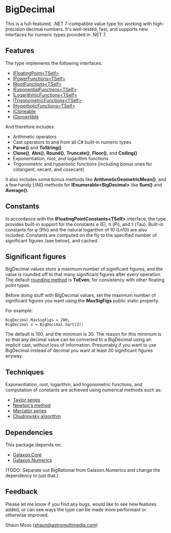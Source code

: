 # BigDecimal

This is a full-featured, .NET 7-compatible value type for working with high-precision decimal
numbers. It's well-tested, fast, and supports new interfaces for numeric types provided in .NET 7.

## Features

The type implements the following interfaces:
* [IFloatingPoint\<TSelf\>](https://learn.microsoft.com/en-us/dotnet/api/system.numerics.ifloatingpoint-1)
* [IPowerFunctions\<TSelf\>](https://learn.microsoft.com/en-us/dotnet/api/system.numerics.ipowerfunctions-1)
* [IRootFunctions\<TSelf\>](https://learn.microsoft.com/en-us/dotnet/api/system.numerics.irootfunctions-1)
* [IExponentialFunctions\<TSelf\>](https://learn.microsoft.com/en-us/dotnet/api/system.numerics.iexponentialfunctions-1)
* [ILogarithmicFunctions\<TSelf\>](https://learn.microsoft.com/en-us/dotnet/api/system.numerics.ilogarithmicfunctions-1)
* [ITrigonometricFunctions\<TSelf\>](https://learn.microsoft.com/en-us/dotnet/api/system.numerics.itrigonometricfunctions-1)
* [IHyperbolicFunctions\<TSelf\>](https://learn.microsoft.com/en-us/dotnet/api/system.numerics.ihyperbolicfunctions-1)
* [ICloneable](https://learn.microsoft.com/en-us/dotnet/api/system.icloneable)
* [IConvertible](https://learn.microsoft.com/en-us/dotnet/api/system.iconvertible)

And therefore includes:
* Arithmetic operators
* Cast operators to and from all C# built-in numeric types
* **Parse()** and **ToString()**
* **Clone()**, **Abs()**, **Round()**, **Truncate()**, **Floor()**, and **Ceiling()**
* Exponentiation, root, and logarithm functions
* Trigonometric and hyperbolic functions (including bonus ones for cotangent, secant, and cosecant)

It also includes some bonus methods like **ArithmeticGeometricMean()**, and a few handy LINQ
methods for **IEnumerable\<BigDecimal\>** like **Sum()** and **Average()**.

## Constants

In accordance with the **IFloatingPointConstants\<TSelf\>** interface, the type provides built-in
support for the constants e (E), π (Pi), and τ (Tau). Built-in constants for φ (Phi) and the natural
logarithm of 10 (Ln10) are also included. Constants are computed on the fly to the specified number
of significant figures (see below), and cached.

## Significant figures

BigDecimal values store a maximum number of significant figures, and the value is rounded off to
that many significant figures after every operation. The default [rounding method](https://learn.microsoft.com/en-us/dotnet/api/system.midpointrounding) is **ToEven**, for
consistency with other floating point types.   

Before doing stuff with BigDecimal values, set the maximum number of significant figures you want
using the **MaxSigFigs** public static property.

For example:
```
BigDecimal.MaxSigFigs = 200;
BigDecimal s = BigDecimal.Sqrt(2);
```
The default is 100, and the minimum is 30. The reason for this minimum is so that any decimal value
can be converted to a BigDecimal using an implicit cast, without loss of information. Presumably if
you want to use BigDecimal instead of decimal you want at least 30 significant figures anyway.

## Techniques

Exponentiation, root, logarithm, and trigonometric functions, and computation of constants are
achieved using numerical methods such as:
- [Taylor series](https://en.wikipedia.org/wiki/Taylor_series)
- [Newton's method](https://en.wikipedia.org/wiki/Newton%27s_method)
- [Mercator series](https://en.wikipedia.org/wiki/Mercator_series)
- [Chudnovsky algorithm](https://en.wikipedia.org/wiki/Chudnovsky_algorithm)

## Dependencies

This package depends on:
- [Galaxon.Core](https://github.com/mossy2100/Galaxon.Core)
- [Galaxon.Numerics](https://github.com/mossy2100/Galaxon.Numerics)

(TODO: Separate out BigRational from Galaxon.Numerics and change the dependency to just that.)

## Feedback

Please let me know if you find any bugs, would like to see new features added, or can see ways the
type can be made more performant or otherwise improved.

Shaun Moss (<shaun@astromultimedia.com>)
